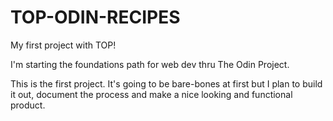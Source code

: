 # TOP-ODIN-RECIPES
My first project with TOP!

I'm starting the foundations path for web dev thru The Odin Project. 

This is the first project. It's going to be bare-bones at first but I plan to
build it out, document the process and make a nice looking and functional product.